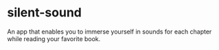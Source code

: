 # silent-sound
An app that enables you to immerse yourself in sounds for each chapter while reading your favorite book.
